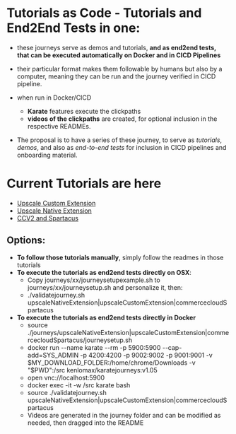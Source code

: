 # Tutorials as Code - Tutorials and End2End Tests in one:

- these journeys serve as demos and tutorials, **and  as end2end tests, that can be executed automatically on Docker and in CICD Pipelines** 
- their particular format makes them followable by humans but also by a computer, meaning they can be run and the journey verified in CICD pipeline.
- when run in Docker/CICD
  - **Karate** features execute the clickpaths 
  - **videos of the clickpaths** are created, for optional inclusion in the respective READMEs.

- The proposal is to have a series of these journey, to  serve as *tutorials*, *demos*, and also as *end-to-end tests* for inclusion in CICD pipelines and onboarding material.

# Current Tutorials are here
  - [Upscale Custom Extension](journeys/upscaleCustomExtension)
  - [Upscale Native Extension](journeys/upscaleNativeExtension)
  - [CCV2 and Spartacus](journeys/commerceCloudSpartacus)

## Options:
  - **To follow those tutorials manually**, simply follow the readmes in those tutorials
  - **To execute the tutorials as end2end tests directly on OSX**:
    - Copy journeys/xx/journeysetupexample.sh to journeys/xx/journeysetup.sh and personalize it, then:
    - ./validatejourney.sh upscaleNativeExtension|upscaleCustomExtension|commercecloudSpartacus
  - **To execute the tutorials as end2end tests directly in Docker**
    - source ./journeys/upscaleNativeExtension|upscaleCustomExtension|commercecloudSpartacus/journeysetup.sh 
    - docker run --name karate --rm -p 5900:5900 --cap-add=SYS_ADMIN -p 4200:4200 -p 9002:9002 -p 9001:9001 -v $MY_DOWNLOAD_FOLDER:/home/chrome/Downloads -v "$PWD":/src kenlomax/karatejourneys:v1.05
    - open vnc://localhost:5900
    - docker exec -it -w /src karate bash
    - source ./validatejourney.sh upscaleNativeExtension|upscaleCustomExtension|commercecloudSpartacus
    - Videos are generated in the journey folder and can be modified as needed, then dragged into the README

